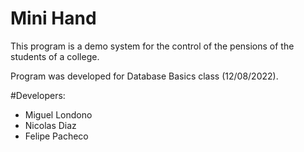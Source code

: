 # Mini Hand

This program is a demo system for the control of the pensions of the students of a college.

Program was developed for Database Basics class (12/08/2022).

#Developers:

 - Miguel Londono
 - Nicolas Diaz
 - Felipe Pacheco
